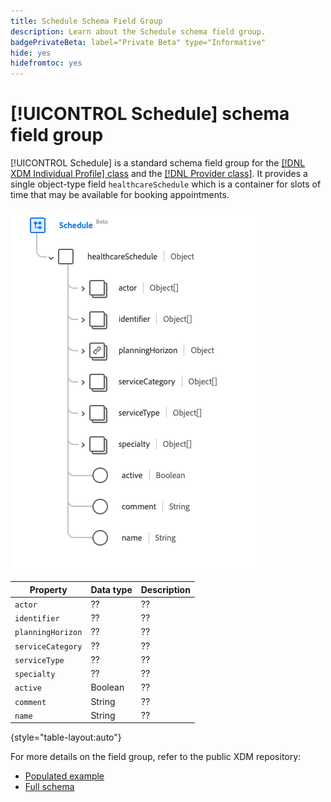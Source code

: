 ```yaml
---
title: Schedule Schema Field Group
description: Learn about the Schedule schema field group.
badgePrivateBeta: label="Private Beta" type="Informative"
hide: yes
hidefromtoc: yes
---
```

# [!UICONTROL Schedule] schema field group

[!UICONTROL Schedule] is a standard schema field group for the [[!DNL XDM Individual Profile] class](../../classes/individual-profile.md) and the [[!DNL Provider class]](../../classes/provider.md). It provides a single object-type field `healthcareSchedule` which is a container for slots of time that may be available for booking appointments.

![Field group structure](../../images/field-groups/schedule.png)

| Property | Data type | Description |
| --- | --- | --- |
| `actor` | ?? | ?? |
| `identifier`| ?? | ?? |
| `planningHorizon` | ?? | ?? |
| `serviceCategory` | ?? | ??|
| `serviceType` | ?? | ?? |
| `specialty` | ?? | ?? |
| `active` | Boolean | ?? |
| `comment` | String | ?? |
| `name` | String | ?? |

{style="table-layout:auto"}

For more details on the field group, refer to the public XDM repository:

* [Populated example](https://github.com/adobe/xdm/blob/master/extensions/industry/healthcare/fhir/fieldgroups/schedule.example.1.json)
* [Full schema](https://github.com/adobe/xdm/blob/master/extensions/industry/healthcare/fhir/fieldgroups/schedule.schema.json)
